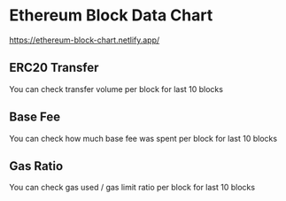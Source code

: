 # Ethereum Block Data Chart

https://ethereum-block-chart.netlify.app/

## ERC20 Transfer

You can check transfer volume per block for last 10 blocks

## Base Fee

You can check how much base fee was spent per block for last 10 blocks

## Gas Ratio

You can check gas used / gas limit ratio per block for last 10 blocks
